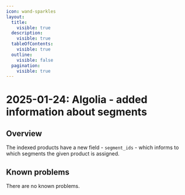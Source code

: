 ```yaml
---
icon: wand-sparkles
layout:
  title:
    visible: true
  description:
    visible: true
  tableOfContents:
    visible: true
  outline:
    visible: false
  pagination:
    visible: true
---
```


# 2025-01-24: Algolia - added information about segments

## Overview

The indexed products have a new field - `segment_ids` - which informs to which segments the given product is assigned.

## Known problems

There are no known problems.